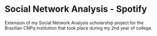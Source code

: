 # Social Network Analysis - Spotify
Extension of my Social Network Analysis scholarship project for the Brazilian CNPq institution that took place during my 2nd year of college.
